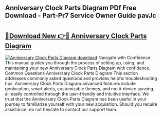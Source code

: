 ## Anniversary Clock Parts Diagram PDf Free Download - Part-Pr7 Service Owner Guide pavJc

# <h2><a href="http://dfided.blite.top/?on=Anniversary+Clock+Parts+Diagram">🔗Download New 👉🔴 Anniversary Clock Parts Diagram</a></h2>

[![Anniversary Clock Parts Diagram download](https://i.imgur.com/lujVjoI.png)](http://dfided.blite.top/?on=Anniversary+Clock+Parts+Diagram)
Navigate with Confidence This manual guides you through the process of setting up, using, and maintaining your new Anniversary Clock Parts Diagram with confidence. Common Questions Anniversary Clock Parts Diagram This section addresses commonly asked questions and provides helpful troubleshooting tips. Anniversary Clock Parts Diagram advanced features include geolocation, smart alerts, customizable themes, and multi-device syncing, all easily controlled through the user-friendly and intuitive interface. We trust that the Anniversary Clock Parts Diagram has been useful in your journey to familiarize yourself with your new acquisition. Should you require assistance, do not hesitate to contact our support team.
